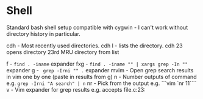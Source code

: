 Shell
=====

Standard bash shell setup compatible with cygwin - I can't work without directory history in particular.

cdh - Most recently used directories. cdh l - lists the directory. cdh 23 opens directory 23rd MRU directory from list

f - ```find . -iname``` expander
fxg - ```find . -iname "" | xargs grep -In ""``` expander
g - ``` grep -Irni "" .``` expander 
mvim - Open grep search results in vim one by one (paste in results from g)
n - Number outputs of command e.g. ```grep -Irni "A search" | n```
nr - Pick from the output e.g. ```vim \`nr 11\````
v - Vim expander for grep results e.g. accepts file.c:23:
